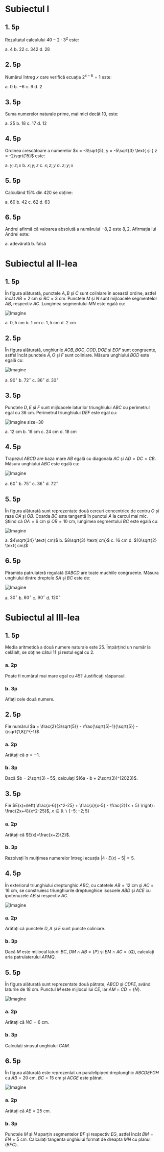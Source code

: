 # Subiectul I

## 1. 5p

Rezultatul calculului $40 - 2 \cdot 3^2$ este:

a. $4$
b. $22$
c. $342$
d. $28$

## 2. 5p

Numărul întreg $x$ care verifică ecuația $2^{x-6} = 1$ este:

a. $0$
b. $-6$
c. $6$
d. $2$

## 3. 5p

Suma numerelor naturale prime, mai mici decât $10$, este:

a. $25$
b. $18$
c. $17$
d. $12$

## 4. 5p

Ordinea crescătoare a numerelor $x = -3\sqrt{5}, y = -5\sqrt{3} \text{ și } z = -2\sqrt{15}$ este:

a. $y; z; x$
b. $x; y; z$
c. $x; z; y$
d. $z; y; x$

## 5. 5p

Calculând $15\%$ din $420$ se obține:

a. $60$
b. $42$
c. $62$
d. $63$

## 6. 5p

Andrei afirmă că valoarea absolută a numărului $-8,2$ este $8,2$. Afirmația lui Andrei este:

a. adevărată
b. falsă

# Subiectul al II-lea

## 1. 5p

În figura alăturată, punctele $A, B \text{ și } C$ sunt coliniare în această ordine, astfel încât $AB = 2 \text{ cm} \text{ și } BC = 3 \text{ cm}$. Punctele $M \text{ și } N$ sunt mijloacele segmentelor $AB$, respectiv $AC$. Lungimea segmentului $MN$ este egală cu:

![Imagine](img/2-1.png)

a. $0,5 \text{ cm}$
b. $1 \text{ cm}$
c. $1,5 \text{ cm}$
d. $2 \text{ cm}$

## 2. 5p

În figura alăturată, unghiurile $AOB, BOC, COD, DOE \text{ și } EOF$ sunt congruente, astfel încât punctele $A, O \text{ și } F$ sunt coliniare. Măsura unghiului $BOD$ este egală cu:

![Imagine](img/2-2.png)

a. $90^\circ$
b. $72^\circ$
c. $36^\circ$
d. $30^\circ$

## 3. 5p

Punctele $D, E \text{ și } F$ sunt mijloacele laturilor triunghiului $ABC$ cu perimetrul egal cu $36 \text{ cm}$. Perimetrul triunghiului $DEF$ este egal cu:

![Imagine](img/2-3.png) size=30

a. $12 \text{ cm}$
b. $16 \text{ cm}$
c. $24 \text{ cm}$
d. $18 \text{ cm}$

## 4. 5p

Trapezul $ABCD$ are baza mare $AB$ egală cu diagonala $AC$ și $AD=DC=CB$. Măsura unghiului $ABC$ este egală cu:

![Imagine](img/2-4.png)

a. $60^\circ$
b. $75^\circ$
c. $36^\circ$
d. $72^\circ$

## 5. 5p

În figura alăturată sunt reprezentate două cercuri concentrice de centru $O$ și raze $OA$ și $OB$. Coarda $BC$ este tangentă în punctul $A$ la cercul mai mic. Știind că $OA = 6 \text{ cm}$ și $OB=10 \text{ cm}$, lungimea segmentului $BC$ este egală cu:

![Imagine](img/2-5.png)

a. $4\sqrt{34} \text{ cm}$
b. $8\sqrt{3} \text{ cm}$
c. $16 \text{ cm}$
d. $10\sqrt{2} \text{ cm}$

## 6. 5p

Piramida patrulateră regulată $SABCD$ are toate muchiile congruente. Măsura unghiului dintre dreptele $SA$ și $BC$ este de:

![Imagine](img/2-6.png)

a. $30^\circ$
b. $60^\circ$
c. $90^\circ$
d. $120^\circ$

# Subiectul al III-lea

## 1. 5p

Media aritmetică a două numere naturale este $25$. Împărțind un număr la celălalt, se obține câtul $11$ și restul egal cu $2$.

### a. 2p

Poate fi numărul mai mare egal cu $45$? Justificați răspunsul.

### b. 3p

Aflați cele două numere.

## 2. 5p

Fie numărul $a = \frac{2}{3\sqrt{5}} - \frac{\sqrt{5}-1}{\sqrt{5}} - (\sqrt{1,8})^{-1}$.

### a. 2p

Arătați că $a = -1$.

### b. 3p

Dacă $b = 2\sqrt{3} - 5$, calculați $(6a - b + 2\sqrt{3})^{2023}$.

## 3. 5p

Fie $E(x)=\left( \frac{x-6}{x^2-25} + \frac{x}{x-5} - \frac{2}{x + 5} \right) : \frac{2x+4}{x^2-25}$, $x \in \mathbb{R} \backslash \{-5; -2; 5\}$

### a. 2p

Arătați că $E(x)=\frac{x+2}{2}$.

### b. 3p

Rezolvați în mulțimea numerelor întregi ecuația $|4 \cdot E(x) - 5| = 5$.

## 4. 5p

În exteriorul triunghiului dreptunghic $ABC$, cu catetele $AB=12 \text{ cm}$ și $AC=16 \text{ cm}$, se construiesc triunghiurile dreptunghice isoscele $ABD$ și $ACE$ cu ipotenuzele $AB$ și respectiv $AC$.

![Imagine](img/3-4.png)

### a. 2p

Arătați că punctele $D, A \text{ și } E$ sunt puncte coliniare.

### b. 3p

Dacă $M$ este mijlocul laturii $BC$, $DM \cap AB = \{P\}$ și $EM \cap AC = \{Q\}$, calculați aria patrulaterului $APMQ$.

## 5. 5p

În figura alăturată sunt reprezentate două pătrate, $ABCD$ și $CDFE$, având laturile de $18 \text{ cm}$. Punctul $M$ este mijlocul lui $CE$, iar $AM \cap CD = \{N\}$.

![Imagine](img/3-5.png)

### a. 2p

Arătați că $NC = 6 \text{ cm}$.

### b. 3p

Calculați sinusul unghiului $CAM$.

## 6. 5p

În figura alăturată este reprezentat un paralelipiped dreptunghic $ABCDEFGH$ cu $AB = 20 \text{ cm}$, $BC = 15 \text{ cm}$ și $ACGE$ este pătrat.

![Imagine](img/3-6.png)

### a. 2p

Arătați că $AE = 25 \text{ cm}$.

### b. 3p

Punctele $M$ și $N$ aparțin segmentelor $BF$ și respectiv $EG$, astfel încât $BM = EN = 5 \text{ cm}$. Calculați tangenta unghiului format de dreapta $MN$ cu planul $(BFC)$.
